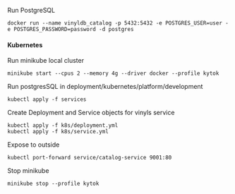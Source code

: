 Run PostgreSQL
```shell
docker run --name vinyldb_catalog -p 5432:5432 -e POSTGRES_USER=user -e POSTGRES_PASSWORD=password -d postgres
```

#### Kubernetes
Run minikube local cluster
```shell
minikube start --cpus 2 --memory 4g --driver docker --profile kytok
```
Run postgresSQL in deployment/kubernetes/platform/development
```shell
kubectl apply -f services
```
Create Deployment and Service objects for vinyls service
```shell
kubectl apply -f k8s/deployment.yml
kubectl apply -f k8s/service.yml
```
Expose to outside
```shell
kubectl port-forward service/catalog-service 9001:80
```
Stop minikube
```shell
minikube stop --profile kytok
```